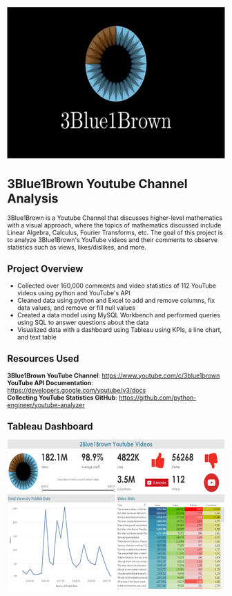 <img src="/images/3blue1brown-banner.jpeg" width="700" height="350">

# 3Blue1Brown Youtube Channel Analysis
3Blue1Brown is a Youtube Channel that discusses higher-level mathematics with a visual approach, where the topics of mathematics discussed include Linear Algebra, Calculus, Fourier Transforms, etc. The goal of this project is to analyze 3Blue1Brown's YouTube videos and their comments to observe statistics such as views, likes/dislikes, and more.

## Project Overview
- Collected over 160,000 comments and video statistics of 112 YouTube videos using python and YouTube's API
- Cleaned data using python and Excel to add and remove columns, fix data values, and remove or fill null values
- Created a data model using MySQL Workbench and performed queries using SQL to answer questions about the data
- Visualized data with a dashboard using Tableau using KPIs, a line chart, and text table

## Resources Used

**3Blue1Brown YouTube Channel**: https://www.youtube.com/c/3blue1brown</br>
**YouTube API Documentation**: https://developers.google.com/youtube/v3/docs</br>
**Collecting YouTube Statistics GitHub**: https://github.com/python-engineer/youtube-analyzer

## Tableau Dashboard
<img src="/images/tableau_dashboard.png" width="700" height="350">
